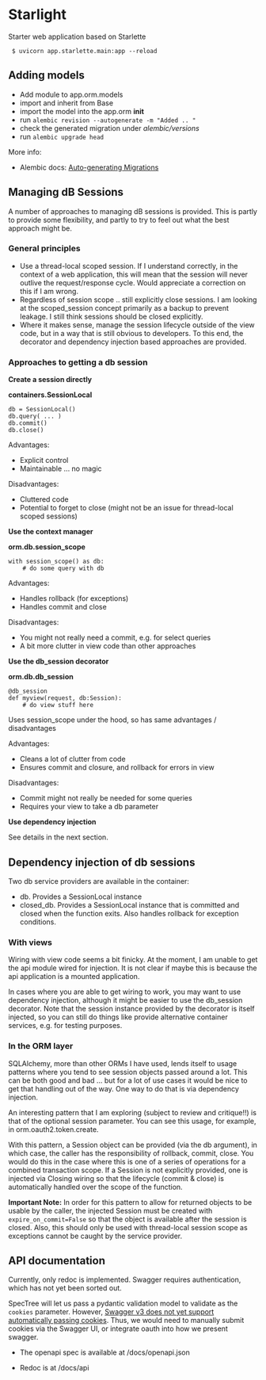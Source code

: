 # Starlight


Starter web application based on Starlette

```
 $ uvicorn app.starlette.main:app --reload
```


## Adding models

 * Add module to app.orm.models
 * import and inherit from Base
 * import the model into the app.orm __init__
 * run `alembic revision --autogenerate -m "Added .. "`
 * check the generated migration under _alembic/versions_
 * run `alembic upgrade head`

More info:

 * Alembic docs: [Auto-generating Migrations](https://alembic.sqlalchemy.org/en/latest/autogenerate.html)


## Managing dB Sessions

A number of approaches to managing dB sessions is provided. This is partly to
provide some flexibility, and partly to try to feel out what the best approach
might be.

### General principles

  * Use a thread-local scoped session. If I understand correctly, in the context of a web application, this will mean that the session will never outlive the request/response cycle. Would appreciate a correction on this if I am wrong.
  * Regardless of session scope .. still explicitly close sessions. I am looking at the scoped_session concept primarily as a backup to prevent leakage. I still think sessions should be closed explicitly.
  * Where it makes sense, manage the session lifecycle outside of the view code, but in a way that is still obvious to developers. To this end, the decorator and dependency injection based approaches are provided.

### Approaches to getting a db session


**Create a session directly**

__containers.SessionLocal__

```
db = SessionLocal()
db.query( ... )
db.commit()
db.close()
```

Advantages:

 * Explicit control
 * Maintainable ... no magic

Disadvantages:

 * Cluttered code
 * Potential to forget to close (might not be an issue for thread-local scoped sessions)


**Use the context manager**

__orm.db.session_scope__

```
with session_scope() as db:
    # do some query with db
```

Advantages:

 * Handles rollback (for exceptions)
 * Handles commit and close

Disadvantages:

 * You might not really need a commit, e.g. for select queries
 * A bit more clutter in view code than other approaches


**Use the db_session decorator**

__orm.db.db_session__

```
@db_session
def myview(request, db:Session):
    # do view stuff here
```
Uses session_scope under the hood, so has same advantages / disadvantages

Advantages:

 * Cleans a lot of clutter from code
 * Ensures commit and closure, and rollback for errors in view

Disadvantages:

 * Commit might not really be needed for some queries
 * Requires your view to take a db parameter

**Use dependency injection**

See details in the next section.


## Dependency injection of db sessions

Two db service providers are available in the container:

 * db. Provides a SessionLocal instance
 * closed_db. Provides a SessionLocal instance that is committed and closed when the function exits. Also handles rollback for exception conditions.


### With views

Wiring with view code seems a bit finicky. At the moment, I am unable to get
the api module wired for injection. It is not clear if maybe this is because
the api application is a mounted application.

In cases where you are able to get wiring to work, you may want to use
dependency injection, although it might be easier to use the db_session
decorator. Note that the session instance provided by the decorator is itself
injected, so you can still do things like provide alternative container
services, e.g. for testing purposes.


### In the ORM layer

SQLAlchemy, more than other ORMs I have used, lends itself to usage patterns
where you tend to see session objects passed around a lot. This can be both
good and bad ... but for a lot of use cases it would be nice to get that
handling out of the way. One way to do that is via dependency injection.

An interesting pattern that I am exploring (subject to review and critique!!)
is that of the optional session parameter. You can see this usage, for example,
in orm.oauth2.token.create.

With this pattern, a Session object can be provided (via the db argument), in
which case, the caller has the responsibility of rollback, commit, close. You
would do this in the case where this is one of a series of operations for a
combined transaction scope. If a Session is not explicitly provided, one is
injected via Closing wiring so that the lifecycle (commit & close) is
automatically handled over the scope of the function.

**Important Note:** In order for this pattern to allow for returned objects to be
usable by the caller, the injected Session must be created with `expire_on_commit=False`
so that the object is available after the session is closed. Also, this should
only be used with thread-local session scope as exceptions cannot be caught by
the service provider.


## API documentation

Currently, only redoc is implemented. Swagger requires authentication, which
has not yet been sorted out.

SpecTree will let us pass a pydantic validation model to validate as the
`cookies` parameter. However, [Swagger v3 does not yet support automatically
passing cookies](https://github.com/swagger-api/swagger-ui/issues/2895). Thus,
we would need to manually submit cookies via the Swagger UI, or integrate oauth
into how we present swagger.



 * The openapi spec is available at /docs/openapi.json

 * Redoc is at /docs/api
